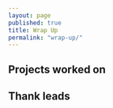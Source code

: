```yaml
---
layout: page
published: true
title: Wrap Up
permalink: "wrap-up/"
---
```


## Projects worked on

## Thank leads

